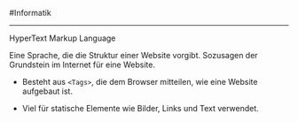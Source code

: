 #Informatik 
***

HyperText Markup Language

Eine Sprache, die die Struktur einer Website vorgibt.
Sozusagen der Grundstein im Internet für eine Website.

- Besteht aus `<Tags>`, die dem Browser mitteilen, wie eine Website aufgebaut ist.

- Viel für statische Elemente wie Bilder, Links und Text verwendet. 